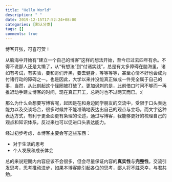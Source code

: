 ```yaml
---
title: "Hello World"
description: " "
date: 2019-12-15T17:52:24+08:00
categories: [默认分类]
tags: []
comments: true
---
```


博客开张，可喜可贺！

从脑海中开始有“建立一个自己的博客”这样的想法开始，至今已过去四年有余。不得不说鄙人还是太懒了，从“有想法”到“付诸实践”，总是有太多障碍在脑海里，诸如有考试，有实验，要和哥们开黑，要去健身，等等等等，甚至心情不好也会成为付诸行动的障碍之一。也是因此，大学以来并没能真正做成一件完全属于自己的事，当然，从此刻起这个怪圈被打破了。更加讽刺的是，此前借口时间不够而一再推迟动手建立博客的时间，现在真正开工，总耗时也不过两天而已。:(

那么为什么会想要写博客呢，起因是在和身边同学朋友的交流中，受限于口头表达能力以及交谈场合，很多时候并不能准确地表达出自己的观点与立场，而文字这种表达方式，有利于更全面更有条理的论述，通过写博客，我能够更好的梳理自己的观点和知识体系，反过来也可以促进口头表达能力。

经过初步考虑，本博客主要会写这些东西：

* 对于生活的思考
* 个人发展和成长体会

总的来说短期内内容应该不会很多，但会尽量保证内容的**真实性**与**完整性**。交流引发思考，思考推动进步，如果本博客能引起各位的思考，鄙人将不胜荣幸，与君共勉。
